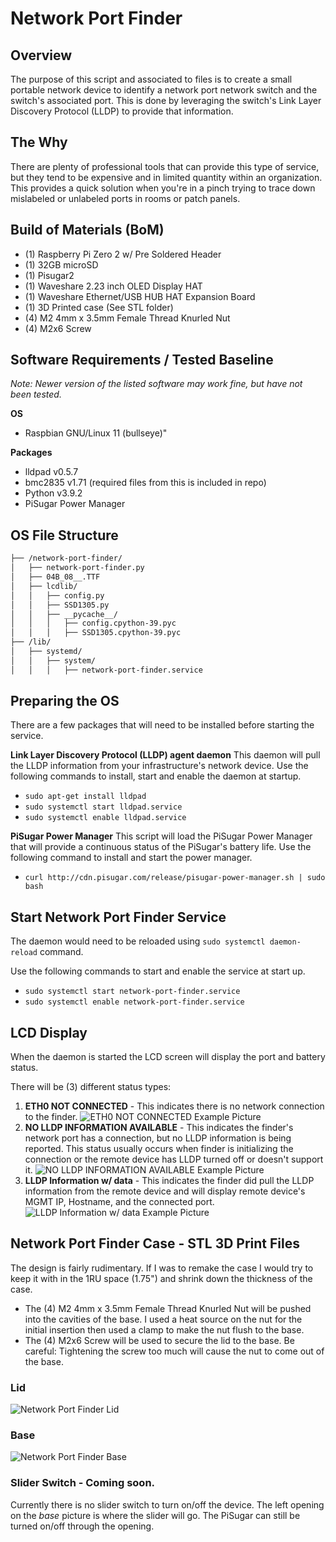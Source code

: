 # Network Port Finder

## Overview
The purpose of this script and associated to files is to create a small portable network device to identify a network port network switch and the switch's associated port. This is done by leveraging the switch's Link Layer Discovery Protocol (LLDP) to provide that information.

## The Why
There are plenty of professional tools that can provide this type of service, but they tend to be expensive and in limited quantity within an organization. This provides a quick solution when you're in a pinch trying to trace down mislabeled or unlabeled ports in rooms or patch panels. 

## Build of Materials (BoM)

 - (1) Raspberry Pi Zero 2 w/ Pre Soldered Header
 - (1) 32GB microSD
 - (1) Pisugar2
 - (1) Waveshare 2.23 inch OLED Display HAT
 - (1) Waveshare Ethernet/USB HUB HAT Expansion Board
 - (1) 3D Printed case (See STL folder)
 - (4) M2 4mm x 3.5mm Female Thread Knurled Nut
 - (4) M2x6 Screw

## Software Requirements / Tested Baseline
*Note: Newer version of the listed software may work fine, but have not been tested.*
 
 **OS**
 - Raspbian GNU/Linux 11 (bullseye)"

**Packages**
 - lldpad v0.5.7
 - bmc2835 v1.71 (required files from this is included in repo)
 - Python v3.9.2
 - PiSugar Power Manager

## OS File Structure
```bash
├── /network-port-finder/
│   ├── network-port-finder.py
│   ├── 04B_08__.TTF
│   ├── lcdlib/
│   │   ├── config.py
│   │   ├── SSD1305.py
│   │   ├── __pycache__/
│   │   │   ├── config.cpython-39.pyc
│   │   │   ├── SSD1305.cpython-39.pyc
├── /lib/
│   ├── systemd/
│   │   ├── system/
│   │   │   ├── network-port-finder.service
```
## Preparing the OS
There are a few packages that will need to be installed before starting the service. 

**Link Layer Discovery Protocol (LLDP) agent daemon**
This daemon will pull the LLDP information from your infrastructure's network device. Use the following commands to install, start and enable the daemon at startup.
- `sudo apt-get install lldpad`
- `sudo systemctl start lldpad.service`
- `sudo systemctl enable lldpad.service`

**PiSugar Power Manager**
This script will load the PiSugar Power Manager that will provide a continuous status of the PiSugar's battery life. Use the following command to install and start the power manager.
- `curl http://cdn.pisugar.com/release/pisugar-power-manager.sh | sudo bash`

## Start Network Port Finder Service
The daemon would need to be reloaded using `sudo systemctl daemon-reload` command. 

Use the following commands to start and enable the service at start up.
- `sudo systemctl start network-port-finder.service`
- `sudo systemctl enable network-port-finder.service`

## LCD Display
When the daemon is started the LCD screen will display the port and battery status. 

There will be (3) different status types:

 1. **ETH0 NOT CONNECTED** - This indicates there is no network connection to the finder.
 ![ETH0 NOT CONNECTED Example Picture](https://i.imgur.com/yL0fxYP.jpeg)
 2. **NO LLDP INFORMATION AVAILABLE** - This indicates the finder's network port has a connection, but no LLDP information is being reported. This status usually occurs when finder is initializing the connection or the remote device has LLDP turned off or doesn't support it. 
![NO LLDP INFORMATION AVAILABLE Example Picture](https://i.imgur.com/nBBZ0Q4.jpeg)
 3. **LLDP Information w/ data** - This indicates the finder did pull the LLDP information from the remote device and will display remote device's MGMT IP, Hostname, and the connected port. 
![LLDP Information w/ data Example Picture](https://i.imgur.com/IZEL82G.jpeg)

## Network Port Finder Case - STL 3D Print Files

The design is fairly rudimentary. If I was to remake the case I would try to keep it with in the 1RU space (1.75") and shrink down the thickness of the case. 

- The (4) M2 4mm x 3.5mm Female Thread Knurled Nut will be pushed into the cavities of the base. I used a heat source on the nut for the initial insertion then used a clamp to make the nut flush to the base.
- The (4) M2x6 Screw will be used to secure the lid to the base. Be careful: Tightening the screw too much will cause the nut to come out of the base.
 
### Lid
![Network Port Finder Lid](https://i.imgur.com/6fla0HW.png)
### Base
![Network Port Finder Base](https://i.imgur.com/fzmZCx0.png)
### Slider Switch - Coming soon.
Currently there is no slider switch to turn on/off the device. The left opening on the *base* picture is where the slider will go. The PiSugar can still be turned on/off through the opening. 